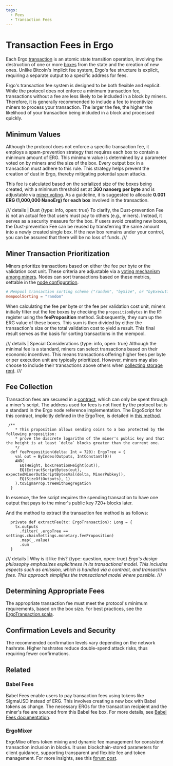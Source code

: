 ```yaml
---
tags:
  - Fees
  - Transaction Fees
---
```


# Transaction Fees in Ergo

Each Ergo [transaction](transactions.md) is an atomic state transition operation, involving the destruction of one or more [boxes](format.md) from the state and the creation of new ones. Unlike Bitcoin's implicit fee system, Ergo's fee structure is explicit, requiring a separate output to a specific address for fees.

Ergo's transaction fee system is designed to be both flexible and explicit. While the protocol does not enforce a minimum transaction fee, transactions without a fee are less likely to be included in a block by miners. Therefore, it is generally recommended to include a fee to incentivize miners to process your transaction. The larger the fee, the higher the likelihood of your transaction being included in a block and processed quickly.

## Minimum Values

Although the protocol does not enforce a specific transaction fee, it employs a spam-prevention strategy that requires each box to contain a minimum amount of ERG. This minimum value is determined by a parameter voted on by miners and the size of the box. Every output box in a transaction must adhere to this rule. This strategy helps prevent the creation of dust in Ergo, thereby mitigating potential spam attacks.

This fee is calculated based on the serialized size of the boxes being created, with a minimum threshold set at **360 nanoerg per byte** and is adjustable via [miner voting](governance.md). As a guideline, it is suggested to allocate **0.001 ERG (1,000,000 NanoErg) for each box** involved in the transaction.

/// details | Dust
    {type: info, open: true}
To clarify, the Dust-prevention Fee is not an actual fee that users must pay to others (e.g., miners). Instead, it serves as a security measure for the box. If users avoid creating new boxes, the Dust-prevention Fee can be reused by transferring the same amount into a newly created single box. If the new box remains under your control, you can be assured that there will be no loss of funds.
///


## Miner Transaction Prioritization

Miners prioritize transactions based on either the fee per byte or the validation cost unit. These criteria are adjustable via a [voting mechanism among miners](governance.md). Nodes can sort transactions based on these metrics, settable in the [node configuration](conf-node.md#mempool).

```conf
# Mempool transaction sorting scheme ("random", "bySize", or "byExecutionCost")
mempoolSorting = "random"
```


When calculating the fee per byte or the fee per validation cost unit, miners initially filter out the fee boxes by checking the `propositionBytes` in the R1 register using the **feeProposition** method. Subsequently, they sum up the ERG value of these boxes. This sum is then divided by either the transaction's size or the total validation cost to yield a result. This final result serves as the basis for sorting transactions in the mempool.

/// details | Special Considerations
    {type: info, open: true}
Although the minimal fee is a standard, miners can select transactions based on their economic incentives. This means transactions offering higher fees per byte or per execution unit are typically prioritized. However, miners may also choose to include their transactions above others when [collecting storage rent](rent-fees.md).
///

## Fee Collection

Transaction fees are secured in a [contract](https://ergexplorer.com/addresses#2iHkR7CWvD1R4j1yZg5bkeDRQavjAaVPeTDFGGLZduHyfWMuYpmhHocX8GJoaieTx78FntzJbCBVL6rf96ocJoZdmWBL2fci7NqWgAirppPQmZ7fN9V6z13Ay6brPriBKYqLp1bT2Fk4FkFLCfdPpe), which can only be spent through a miner's script. The address used for fees is not fixed by the protocol but is a standard in the Ergo node reference implementation. The ErgoScript for this contract, implicitly defined in the ErgoTree, is detailed in [this method](https://github.com/ScorexFoundation/sigmastate-interpreter/blob/f85f03cc8f063ae7f68d559371733c2b6bbc929a/sigmastate/src/main/scala/org/ergoplatform/ErgoScriptPredef.scala#L72).

```
 /**
    * This proposition allows sending coins to a box protected by the following proposition:
    * prove the discrete logarithm of the miner's public key and that the height is at least `delta` blocks greater than the current one.
    */
  def feeProposition(delta: Int = 720): ErgoTree = {
    val out = ByIndex(Outputs, IntConstant(0))
    AND(
      EQ(Height, boxCreationHeight(out)),
      EQ(ExtractScriptBytes(out), expectedMinerOutScriptBytesVal(delta, MinerPubkey)),
      EQ(SizeOf(Outputs), 1)
    ).toSigmaProp.treeWithSegregation
  }
```

In essence, the fee script requires the spending transaction to have one output that pays to the miner's public key 720+ blocks later.

And the method to extract the transaction fee method is as follows:

```
  private def extractFee(tx: ErgoTransaction): Long = {
    tx.outputs
      .filter(_.ergoTree == settings.chainSettings.monetary.feeProposition)
      .map(_.value)
      .sum
  }
```


/// details | Why is it like this?
    {type: question, open: true}
*Ergo's design philosophy emphasizes explicitness in its transactional model. This includes aspects such as emission, which is handled via a contract, and transaction fees. This approach simplifies the transactional model where possible.*
///

## Determining Appropriate Fees

The appropriate transaction fee must meet the protocol's minimum requirements, based on the box size. For best practices, see the [ErgoTransaction.scala](https://github.com/ergoplatform/ergo/blob/e784a70b8fabf7ae41f2ac9aa593a647f488100c/src/main/scala/org/ergoplatform/modifiers/mempool/ErgoTransaction.scala#L163).

## Confirmation Levels and Security

The recommended confirmation levels vary depending on the network hashrate. Higher hashrates reduce double-spend attack risks, thus requiring fewer confirmations.

## Related

### Babel Fees

Babel Fees enable users to pay transaction fees using tokens like SigmaUSD instead of ERG. This involves creating a new box with Babel tokens as change. The necessary ERGs for the transaction recipient and the miner's fee are sourced from this Babel fee box. For more details, see [Babel Fees documentation](babel-fees.md).

### ErgoMixer

ErgoMixe offers token mixing and dynamic fee management for consistent transaction inclusion in blocks. It uses blockchain-stored parameters for client guidance, supporting transparent and flexible fee and token management. For more insights, see this [forum post](https://www.ergoforum.org/t/ergomixer-zerojoin-mixer-for-erg-and-tokens/318/10?u=anon2020s).
